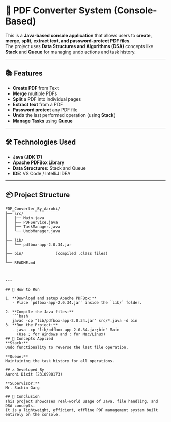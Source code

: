 # 📄 PDF Converter System (Console-Based)

This is a **Java-based console application** that allows users to **create, merge, split, extract text, and password-protect PDF files**.  
The project uses **Data Structures and Algorithms (DSA)** concepts like **Stack** and **Queue** for managing undo actions and task history.

---

## 📚 Features

- **Create PDF** from Text
- **Merge** multiple PDFs
- **Split** a PDF into individual pages
- **Extract text** from a PDF
- **Password protect** any PDF file
- **Undo** the last performed operation (using **Stack**)
- **Manage Tasks** using **Queue**

---

## 🛠️ Technologies Used

- **Java (JDK 17)**
- **Apache PDFBox Library**
- **Data Structures:** Stack and Queue
- **IDE:** VS Code / IntelliJ IDEA

---

## 📦 Project Structure
```plaintext
PDF_Converter_By_Aarohi/
├── src/
│   ├── Main.java
│   ├── PDFService.java
│   ├── TaskManager.java
│   └── UndoManager.java
│
├── lib/
│   └── pdfbox-app-2.0.34.jar
│
├── bin/              (compiled .class files)
│
└── README.md



---

## 🚀 How to Run

1. **Download and setup Apache PDFBox:**
   - Place `pdfbox-app-2.0.34.jar` inside the `lib/` folder.

2. **Compile the Java files:**
   ```bash
   javac -cp "lib/pdfbox-app-2.0.34.jar" src/*.java -d bin
3. **Run the Project:**
   - java -cp "lib/pdfbox-app-2.0.34.jar;bin" Main
     (Use ; for Windows and : for Mac/Linux)
## 🧠 Concepts Applied
**Stack:**
Undo functionality to reverse the last file operation.

**Queue:**
Maintaining the task history for all operations.

## ✍️ Developed By
Aarohi Dixit (2310990173)

**Supervisor:**
Mr. Sachin Garg

## 🎯 Conclusion
This project showcases real-world usage of Java, file handling, and DSA concepts.
It is a lightweight, efficient, offline PDF management system built entirely on the console.


